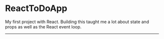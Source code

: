 # ReactToDoApp

My first project with React. Building this taught me a lot about state and props as well as the React event loop.
***
